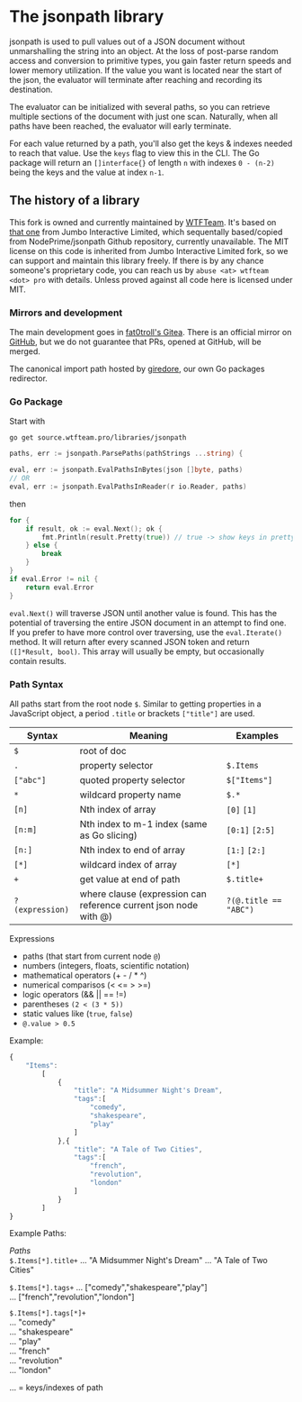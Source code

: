 # The jsonpath library

jsonpath is used to pull values out of a JSON document without unmarshalling the string into an object.  At the loss of post-parse random access and conversion to primitive types, you gain faster return speeds and lower memory utilization.  If the value you want is located near the start of the json, the evaluator will terminate after reaching and recording its destination.

The evaluator can be initialized with several paths, so you can retrieve multiple sections of the document with just one scan.  Naturally, when all paths have been reached, the evaluator will early terminate.
  
For each value returned by a path, you'll also get the keys & indexes needed to reach that value.  Use the `keys` flag to view this in the CLI.  The Go package will return an `[]interface{}` of length `n` with indexes `0 - (n-2)` being the keys and the value at index `n-1`.

## The history of a library

This fork is owned and currently maintained by [WTFTeam](https://wtfteam.pro). It's based on [that one](https://github.com/JumboInteractiveLimited/jsonpath) from Jumbo Interactive Limited, which sequentally based/copied from NodePrime/jsonpath Github repository, currently unavailable. The MIT license on this code is inherited from Jumbo Interactive Limited fork, so we can support and maintain this library freely. If there is by any chance someone's proprietary code, you can reach us by ``abuse <at> wtfteam <dot> pro`` with details. Unless proved against all code here is licensed under MIT.

### Mirrors and development

The main development goes in [fat0troll's Gitea](https://source.hodakov.me/libraries/jsonpath). There is an official mirror on [GitHub](https://github.com/welltrainedfolks/jsonpath), but we do not guarantee that PRs, opened at GitHub, will be merged.

The canonical import path hosted by [giredore](https://sources.dev.pztrn.name/pztrn/giredore), our own Go packages redirector.

### Go Package

Start with

```shell
go get source.wtfteam.pro/libraries/jsonpath
```

```go
paths, err := jsonpath.ParsePaths(pathStrings ...string) {
```

```go
eval, err := jsonpath.EvalPathsInBytes(json []byte, paths) 
// OR
eval, err := jsonpath.EvalPathsInReader(r io.Reader, paths)
```

then

```go
for {
    if result, ok := eval.Next(); ok {
        fmt.Println(result.Pretty(true)) // true -> show keys in pretty string
    } else {
        break
    }
}
if eval.Error != nil {
    return eval.Error
}
```  

`eval.Next()` will traverse JSON until another value is found.  This has the potential of traversing the entire JSON document in an attempt to find one.  If you prefer to have more control over traversing, use the `eval.Iterate()` method.  It will return after every scanned JSON token and return `([]*Result, bool)`.  This array will usually be empty, but occasionally contain results.

### Path Syntax

All paths start from the root node `$`.  Similar to getting properties in a JavaScript object, a period `.title` or brackets `["title"]` are used.  
  
Syntax|Meaning|Examples
------|-------|-------
`$`|root of doc|  
`.`|property selector |`$.Items`
`["abc"]`|quoted property selector|`$["Items"]`
`*`|wildcard property name|`$.*` 
`[n]`|Nth index of array|`[0]` `[1]`
`[n:m]`|Nth index to m-1 index (same as Go slicing)|`[0:1]` `[2:5]`
`[n:]`|Nth index to end of array|`[1:]` `[2:]`
`[*]`|wildcard index of array|`[*]`
`+`|get value at end of path|`$.title+`
`?(expression)`|where clause (expression can reference current json node with @)|`?(@.title == "ABC")`


Expressions

- paths (that start from current node `@`)
- numbers (integers, floats, scientific notation)
- mathematical operators (+ - / * ^)
- numerical comparisos (< <= > >=)
- logic operators (&& || == !=)
- parentheses `(2 < (3 * 5))`
- static values like (`true`, `false`)
- `@.value > 0.5`

Example:

```javascript
{
    "Items":
        [
            {
                "title": "A Midsummer Night's Dream",
                "tags":[
                    "comedy",
                    "shakespeare",
                    "play"
                ]
            },{
                "title": "A Tale of Two Cities",
                "tags":[
                    "french",
                    "revolution",
                    "london"
                ]
            }
        ]
}
```

Example Paths:

*Paths*  
`$.Items[*].title+`
... "A Midsummer Night's Dream"
... "A Tale of Two Cities"
  
`$.Items[*].tags+`
... ["comedy","shakespeare","play"]  
... ["french","revolution","london"]  
  
`$.Items[*].tags[*]+`  
... "comedy"  
... "shakespeare"  
... "play"  
... "french"  
... "revolution"  
...  "london"  
  
... = keys/indexes of path  
